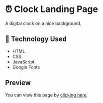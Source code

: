 # ⏰ Clock Landing Page

A digital clock on a nice background. 

## 🔧 Technology Used
- HTML
- CSS
- JavaScript
- Google Fonts

## Preview

You can view this page by <a href="https://thatsmanmeet.github.io/clockLandingPage" target="_blank">clicking here</a>.
